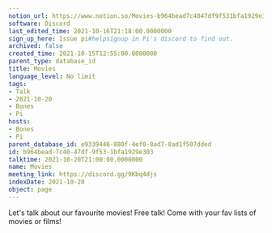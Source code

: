 ```yaml
---
notion_url: https://www.notion.so/Movies-b964bead7c4047df9f531bfa1929e303
software: Discord
last_edited_time: 2021-10-16T21:18:00.0000000
sign_up_here: Issue pi#helpsignup in Pi's discord to find out.
archived: false
created_time: 2021-10-15T12:55:00.0000000
parent_type: database_id
title: Movies
language_level: No limit
tags:
- Talk
- 2021-10-20
- Bones
- Pi
hosts:
- Bones
- Pi
parent_database_id: e9339446-880f-4ef0-8ad7-8ad1f507dded
id: b964bead-7c40-47df-9f53-1bfa1929e303
talktime: 2021-10-20T21:00:00.0000000
name: Movies
meeting_link: https://discord.gg/9Kbq4djs
indexDate: 2021-10-20
object: page
---
```


Let's talk about our favourite movies!
Free talk! Come with your fav lists of movies or films!


